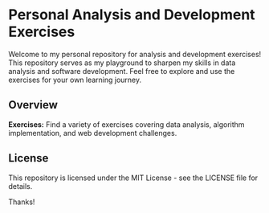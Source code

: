 # Personal Analysis and Development Exercises

Welcome to my personal repository for analysis and development exercises! This repository serves as my playground to sharpen my skills in data analysis and software development. Feel free to explore and use the exercises for your own learning journey.

## Overview

**Exercises:** Find a variety of exercises covering data analysis, algorithm implementation, and web development challenges.

## License
This repository is licensed under the MIT License - see the LICENSE file for details.

Thanks!
